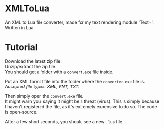 # XMLToLua
An XML to Lua file converter, made for my text rendering module 'Text+'. Written in Lua.

# Tutorial
Download the latest zip file.<br>
Unzip/extract the zip file.<br>
You should get a folder with a `convert.exe` file inside.

Put an XML format file into the folder where the `converter.exe` file is.<br>
*Accepted file types: XML, FNT, TXT.*

Then simply open the `convert.exe` file.<br>
It might warn you, saying it might be a threat (virus). This is simply because I haven't registered the file, as it's extremely expensive to do so. The code is open-source.

After a few short seconds, you should see a new `.lua` file.
